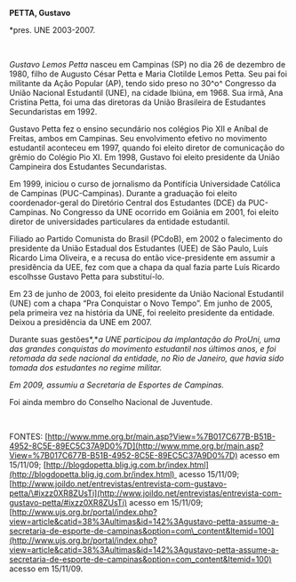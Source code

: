 **PETTA, Gustavo**

\*pres. UNE 2003-2007.

 

*Gustavo Lemos Petta* nasceu em Campinas (SP) no dia 26 de dezembro de
1980, filho de Augusto César Petta e Maria Clotilde Lemos Petta. Seu pai
foi militante da Ação Popular (AP), tendo sido preso no 30^o^ Congresso
da União Nacional Estudantil (UNE), na cidade Ibiúna, em 1968. Sua irmã,
Ana Cristina Petta, foi uma das diretoras da União Brasileira de
Estudantes Secundaristas em 1992.

Gustavo Petta fez o ensino secundário nos colégios Pio XII e Aníbal de
Freitas, ambos em Campinas. Seu envolvimento efetivo no movimento
estudantil aconteceu em 1997, quando foi eleito diretor de comunicação
do grêmio do Colégio Pio XI. Em 1998, Gustavo foi eleito presidente da
União Campineira dos Estudantes Secundaristas.

Em 1999, iniciou o curso de jornalismo da Pontifícia Universidade
Católica de Campinas (PUC-Campinas). Durante a graduação foi eleito
coordenador-geral do Diretório Central dos Estudantes (DCE) da
PUC-Campinas. No Congresso da UNE ocorrido em Goiânia em 2001, foi
eleito diretor de universidades particulares da entidade estudantil.

Filiado ao Partido Comunista do Brasil (PCdoB), em 2002 o falecimento do
presidente da União Estadual dos Estudantes (UEE) de São Paulo, Luís
Ricardo Lima Oliveira, e a recusa do então vice-presidente em assumir a
presidência da UEE, fez com que a chapa da qual fazia parte Luís Ricardo
escolhsse Gustavo Petta para substituí-lo.

Em 23 de junho de 2003, foi eleito presidente da União Nacional
Estudantil (UNE) com a chapa “Pra Conquistar o Novo Tempo”. Em junho de
2005, pela primeira vez na história da UNE, foi reeleito presidente da
entidade. Deixou a presidência da UNE em 2007.

Durante suas gestões*,**a UNE participou da implantação do ProUni, uma
das grandes conquistas do movimento estudantil nos últimos anos, e foi
retomada da sede nacional da entidade, no Rio de Janeiro, que havia sido
tomada dos estudantes no regime militar.*

*Em 2009, assumiu a Secretaria de Esportes de Campinas.*

Foi ainda membro do Conselho Nacional de Juventude.

 

FONTES:
[http://www.mme.org.br/main.asp?View=%7B017C677B-B51B-4952-8C5E-89EC5C37A9D0%7D](http://www.mme.org.br/main.asp?View=%7B017C677B-B51B-4952-8C5E-89EC5C37A9D0%7D)
acesso em 15/11/09;
[http://blogdopetta.blig.ig.com.br/index.html](http://blogdopetta.blig.ig.com.br/index.html) 
acesso 15/11/09;
[http://www.joildo.net/entrevistas/entrevista-com-gustavo-petta/\#ixzz0XR8ZUsTi](http://www.joildo.net/entrevistas/entrevista-com-gustavo-petta/#ixzz0XR8ZUsTi)
acesso em 15/11/09;
[http://www.ujs.org.br/portal/index.php?view=article&catid=38%3Aultimas&id=142%3Agustavo-petta-assume-a-secretaria-de-esporte-de-campinas&option=com\_content&Itemid=100](http://www.ujs.org.br/portal/index.php?view=article&catid=38%3Aultimas&id=142%3Agustavo-petta-assume-a-secretaria-de-esporte-de-campinas&option=com_content&Itemid=100)
acesso em 15/11/09.

 

 

 

 
